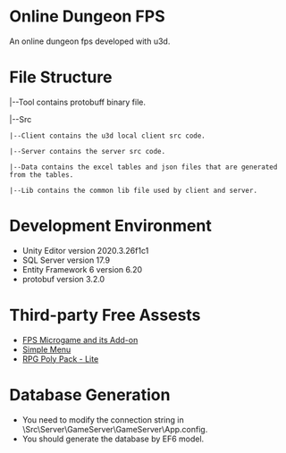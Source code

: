 # Online Dungeon FPS
An online dungeon fps developed with u3d.
# File Structure
 |--Tool contains protobuff binary file.

 |--Src

 	|--Client contains the u3d local client src code.

 	|--Server contains the server src code.

 	|--Data contains the excel tables and json files that are generated from the tables.

 	|--Lib contains the common lib file used by client and server.
	
# Development Environment
- Unity Editor version 2020.3.26f1c1
- SQL Server version 17.9
- Entity Framework 6 version 6.20
- protobuf version 3.2.0
# Third-party Free Assests
- [FPS Microgame and its Add-on]()
- [Simple Menu](https://assetstore.unity.com/packages/tools/gui/simple-menu-154642)
- [RPG Poly Pack - Lite](https://assetstore.unity.com/packages/3d/environments/landscapes/rpg-poly-pack-lite-148410#content)
# Database Generation
- You need to modify the connection string in \Src\Server\GameServer\GameServer\App.config.
- You should generate the database by EF6 model.